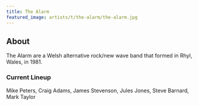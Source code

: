 ```yaml
---
title: The Alarm
featured_image: artists/t/the-alarm/the-alarm.jpg
---
```

## About

The Alarm are a Welsh alternative rock/new wave band that formed in Rhyl, Wales, in 1981.

### Current Lineup

Mike Peters, Craig Adams, James Stevenson, Jules Jones, Steve Barnard, Mark Taylor

